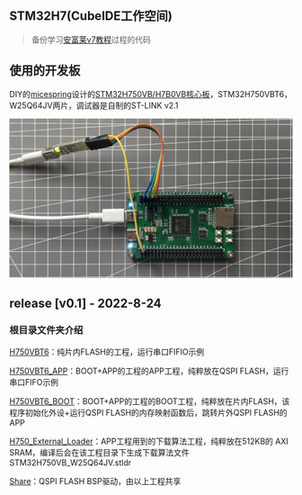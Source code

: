 ## STM32H7(CubeIDE工作空间)

> 备份学习[安富莱v7教程](https://www.armbbs.cn/forum.php?mod=viewthread&tid=86980)过程的代码

## 使用的开发板

DIY的[micespring](https://oshwhub.com/micespring)设计的[STM32H750VB/H7B0VB核心板](https://oshwhub.com/micespring/stm32h750vb-CoreBoard_copy)，STM32H750VBT6，W25Q64JV两片，调试器是自制的ST-LINK v2.1

![DIY的micespring设计的板子，主控H750VBT6_W25Q64JV两片，调试器是自制的ST-LINK_v2.1](Image/DIY的micespring设计的板子，主控H750VBT6_W25Q64JV两片，调试器是自制的ST-LINK_v2.1.JPG)

## release [v0.1] - 2022-8-24

### 根目录文件夹介绍

[H750VBT6](https://github.com/oldgerman/workspace_H7/tree/master/H750VBT6)：纯片内FLASH的工程，运行串口FIFIO示例

[H750VBT6_APP](https://github.com/oldgerman/workspace_H7/tree/master/H750VBT6_APP)：BOOT+APP的工程的APP工程，纯粹放在QSPI FLASH，运行串口FIFO示例

[H750VBT6_BOOT](https://github.com/oldgerman/workspace_H7/tree/master/H750VBT6_BOOT)：BOOT+APP的工程的BOOT工程，纯粹放在片内FLASH，该程序初始化外设+运行QSPI FLASH的内存映射函数后，跳转片外QSPI FLASH的APP

[H750_External_Loader](https://github.com/oldgerman/workspace_H7/tree/master/H750_External_Loader)：APP工程用到的下载算法工程，纯粹放在512KB的 AXI SRAM，编译后会在该工程目录下生成下载算法文件 STM32H750VB_W25Q64JV.stldr

[Share](https://github.com/oldgerman/workspace_H7/tree/master/Share)：QSPI FLASH BSP驱动，由以上工程共享